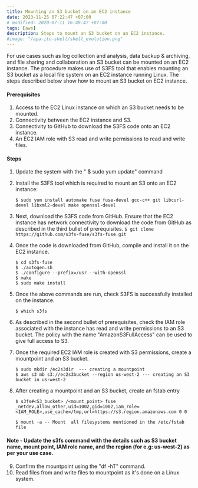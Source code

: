 ```yaml
---
title: Mounting an S3 bucket on an EC2 instance 
date: 2023-11-25 07:22:47 +07:00
# modified: 2020-07-11 16:49:47 +07:00
tags: [aws]
description: Steps to mount an S3 bucket on an EC2 instance.
#image: "/apa-itu-shell/shell_evolution.png"
---
```


For use cases such as log collection and analysis, data backup & archiving, and file sharing and collaboration an S3 bucket can be mounted on an EC2 instance. The procedure makes use of S3FS tool that enables mounting an S3 bucket as a local file system on an EC2 instance running Linux. The steps described below show how to mount an S3 bucket on EC2 instance.

#### Prerequisites

1. Access to the EC2 Linux instance on which an S3 bucket needs to be mounted.
2. Connectivity between the EC2 instance and S3.
3. Connectivity to GitHub to download the S3FS code onto an EC2 instance.
4. An EC2 IAM role with S3 read and write permissions to read and write files.

#### Steps

1. Update the system with the " $ sudo yum update" command

2. Install the S3FS tool which is required to mount an S3 onto an EC2 instance:

   `$ sudo yum install automake fuse fuse-devel gcc-c++ git libcurl-devel libxml2-devel make openssl-devel`

3. Next, download the S3FS code from GitHub. Ensure that the EC2 instance has network connectivity to download the code from GitHub as described in the third bullet of prerequisites.
  `$ git clone https://github.com/s3fs-fuse/s3fs-fuse.git`

4. Once the code is downloaded from GitHub, compile and install it on the EC2 instance.

   ```
   $ cd s3fs-fuse
   $ ./autogen.sh
   $ ./configure --prefix=/usr --with-openssl
   $ make
   $ sudo make install
   ```
5. Once the above commands are run, check S3FS is successfully installed on the instance.

   `$ which s3fs`

6. As described in the second bullet of prerequisites, check the IAM role associated with the instance has read and write permissions to an S3 bucket. The policy with the name "AmazonS3FullAccess" can be used to give full access to S3.

7. Once the required EC2 IAM role is created with S3 permissions, create a mountpoint and an S3 bucket.

   ```
   $ sudo mkdir /ec2s3dir  --- creating a mountpoint
   $ aws s3 mb s3://ec2s3bucket --region us-west-2 --- creating an S3 bucket in us-west-2
   ```

8. After creating a mountpoint and an S3 bucket, create an fstab entry 

   `$ s3fs#<S3_bucket> /<mount_point> fuse _netdev,allow_other,uid=1002,gid=1002,iam_role=<IAM_ROLE>,use_cache=/tmp,url=https://s3.region.amazonaws.com 0 0`

    `$ mount -a -- Mount  all filesystems mentioned in the /etc/fstab file`

#### Note - Update the s3fs command with the details such as S3 bucket name, mount point, IAM role name, and the region (for e.g: us-west-2) as per your use case.

9. Confirm the mountpoint using the "df -hT" command.
10. Read files from and write files to mountpoint as it's done on a Linux system. 
